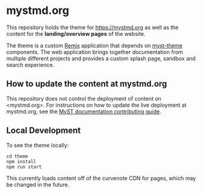 # mystmd.org

This repository holds the theme for https://mystmd.org as well as the content for the **landing/overview pages** of the website.

The theme is a custom [Remix](https://remix.run) application that depends on [myst-theme](https://github.com/executablebooks/myst-theme) components. The web application brings together documentation from multiple different projects and provides a custom splash page, sandbox and search experience.

## How to update the content at mystmd.org

This repository does not control the deployment of content on <mystmd.org>. For instructions on how to update the live deployment at mystmd.org, see the [MyST documentation contributing guide](https://mystmd.org/guide/contribute-docs).

## Local Development

To see the theme locally:

```
cd theme
npm install
npm run start
```

This currently loads content off of the curvenote CDN for pages, which may be changed in the future.
